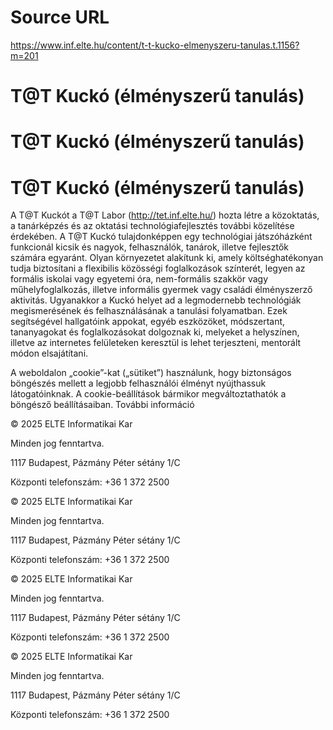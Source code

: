 # Source URL
https://www.inf.elte.hu/content/t-t-kucko-elmenyszeru-tanulas.t.1156?m=201

# T@T Kuckó (élményszerű tanulás)
# T@T Kuckó (élményszerű tanulás)
# T@T Kuckó (élményszerű tanulás)
A T@T Kuckót a T@T Labor (http://tet.inf.elte.hu/) hozta létre a közoktatás, a tanárképzés és az oktatási technológiafejlesztés további közelítése érdekében. A T@T Kuckó tulajdonképpen egy technológiai játszóházként funkcionál kicsik és nagyok, felhasználók, tanárok, illetve fejlesztők számára egyaránt. Olyan környezetet alakítunk ki, amely költséghatékonyan tudja biztosítani a flexibilis közösségi foglalkozások színterét, legyen az formális iskolai vagy egyetemi óra, nem-formális szakkör vagy műhelyfoglalkozás, illetve informális gyermek vagy családi élményszerző aktivitás. Ugyanakkor a Kuckó helyet ad a legmodernebb technológiák megismerésének és felhasználásának a tanulási folyamatban. Ezek segítségével hallgatóink appokat, egyéb eszközöket, módszertant, tananyagokat és foglalkozásokat dolgoznak ki, melyeket a helyszínen, illetve az internetes felületeken keresztül is lehet terjeszteni, mentorált módon elsajátítani.

A weboldalon „cookie”-kat („sütiket”) használunk, hogy biztonságos böngészés mellett a legjobb felhasználói élményt nyújthassuk látogatóinknak. A cookie-beállítások bármikor megváltoztathatók a böngésző beállításaiban. További információ

© 2025 ELTE Informatikai Kar

Minden jog fenntartva.

1117 Budapest, Pázmány Péter sétány 1/C

Központi telefonszám: +36 1 372 2500

© 2025 ELTE Informatikai Kar

Minden jog fenntartva.

1117 Budapest, Pázmány Péter sétány 1/C

Központi telefonszám: +36 1 372 2500

© 2025 ELTE Informatikai Kar

Minden jog fenntartva.

1117 Budapest, Pázmány Péter sétány 1/C

Központi telefonszám: +36 1 372 2500

© 2025 ELTE Informatikai Kar

Minden jog fenntartva.

1117 Budapest, Pázmány Péter sétány 1/C

Központi telefonszám: +36 1 372 2500
